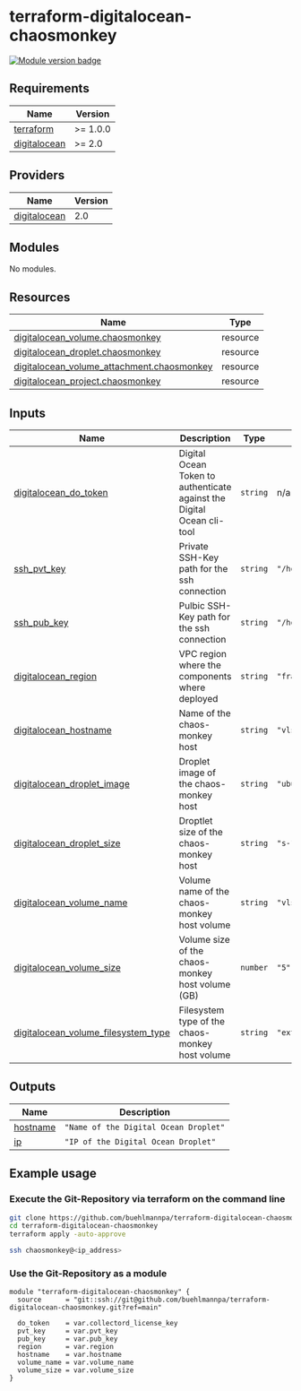 # terraform-digitalocean-chaosmonkey

[![Module version badge](https://img.shields.io/badge/Module-v1.0.0-green)](https://shields.io/)

<!-- BEGIN_TF_DOCS -->
## Requirements

| Name | Version |
|------|---------|
| <a name="requirement_terraform"></a> [terraform](#requirement\_terraform) | >= 1.0.0 |
| <a name="requirement_digitalocean"></a> [digitalocean](#requirement\_digitalocean) | >= 2.0 |

## Providers

| Name | Version |
|------|---------|
| <a name="provider_digitalocean"></a> [digitalocean](#provider\_digitalocean) | 2.0 |

## Modules

No modules.

## Resources

| Name | Type |
|------|------|
| [digitalocean_volume.chaosmonkey](https://registry.terraform.io/providers/digitalocean/digitalocean/latest/docs/resources/volume) | resource |
| [digitalocean_droplet.chaosmonkey](https://registry.terraform.io/providers/digitalocean/digitalocean/latest/docs/resources/droplet) | resource |
| [digitalocean_volume_attachment.chaosmonkey](https://registry.terraform.io/providers/digitalocean/digitalocean/latest/docs/resources/volume_attachment) | resource |
| [digitalocean_project.chaosmonkey](https://registry.terraform.io/providers/digitalocean/digitalocean/latest/docs/resources/project) | resource |

## Inputs

| Name | Description | Type | Default | Required |
|------|-------------|------|---------|:--------:|
| <a name="input_do_token"></a> [digitalocean\_do_token](#input\_digitalocean\_do_token) | Digital Ocean Token to authenticate against the Digital Ocean cli-tool | `string` | n/a | yes |
| <a name="input_pvt_key"></a> [ssh\_pvt_key](#input\_ssh\_pvt_key) | Private SSH-Key path for the ssh connection | `string` | `"/home/buehlmannpa/.ssh/id_rsa"` | yes |
| <a name="input_pub_key"></a> [ssh\_pub_key](#input\_ssh\_pub_key) | Pulbic SSH-Key path for the ssh connection | `string` | `"/home/buehlmannpa/.ssh/id_rsa.pub"` | yes |
| <a name="input_region"></a> [digitalocean\_region](#input\_digitalocean\_region) | VPC region where the components where deployed | `string` | `"fra1"` | yes |
| <a name="input_hostname"></a> [digitalocean\_hostname](#input\_digitalocean\_hostname) | Name of the chaos-monkey host | `string` | `"vlscmn-fra1"` | yes |
| <a name="input_droplet_image"></a> [digitalocean\_droplet_image](#input\_digitalocean\_droplet_image) | Droplet image of the chaos-monkey host | `string` | `"ubuntu-20-04-x64"` | no |
| <a name="input_droplet_size"></a> [digitalocean\_droplet_size](#input\_digitalocean\_droplet_size) | Droptlet size of the chaos-monkey host | `string` | `"s-1vcpu-1gb"` | no |
| <a name="input_volume_name"></a> [digitalocean\_volume_name](#input\_digitalocean\_volume_name) | Volume name of the chaos-monkey host volume | `string` | `"vlscmn-fra1-vol1"` | yes |
| <a name="input_volume_size"></a> [digitalocean\_volume_size](#input\_digitalocean\_volume_size) | Volume size of the chaos-monkey host volume (GB) | `number` | `"5"` | yes |
| <a name="input_volume_filesystem_type"></a> [digitalocean\_volume_filesystem_type](#input\_digitalocean\_volume_filesystem_type) | Filesystem type of the chaos-monkey host volume | `string` | `"ext4"` | no |

## Outputs

| Name | Description |
|------|---------|
| <a name="output_hostname"></a> [hostname](#output\_hostname) | `"Name of the Digital Ocean Droplet"` |
| <a name="provider_ip"></a> [ip](#output\_ip) | `"IP of the Digital Ocean Droplet"` |
<!-- END_TF_DOCS -->

## Example usage

### Execute the Git-Repository via terraform on the command line
```bash
git clone https://github.com/buehlmannpa/terraform-digitalocean-chaosmonkey
cd terraform-digitalocean-chaosmonkey
terraform apply -auto-approve

ssh chaosmonkey@<ip_address>
```

### Use the Git-Repository as a module
```hcl
module "terraform-digitalocean-chaosmonkey" {
  source      = "git::ssh://git@github.com/buehlmannpa/terraform-digitalocean-chaosmonkey.git?ref=main"

  do_token    = var.collectord_license_key
  pvt_key     = var.pvt_key
  pub_key     = var.pub_key
  region      = var.region
  hostname    = var.hostname
  volume_name = var.volume_name
  volume_size = var.volume_size
}
```

